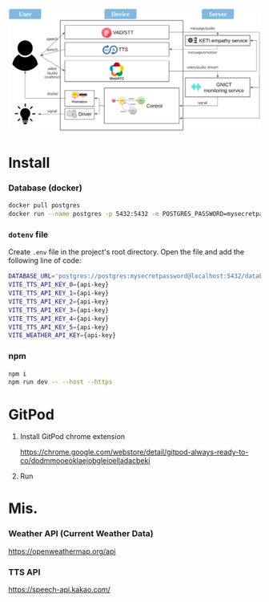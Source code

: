 <h1 align='center'>
  <img src='static/diagram.png' alt='system diagram' width='700'>
</h1>

# Install

### Database (docker)

```bash
docker pull postgres
docker run --name postgres -p 5432:5432 -e POSTGRES_PASSWORD=mysecretpassword -d postgres
```

### `dotenv` file

Create `.env` file in the project's root directory. Open the file and add the following line of code:

```bash
DATABASE_URL='postgres://postgres:mysecretpassword@localhost:5432/database'
VITE_TTS_API_KEY_0={api-key}
VITE_TTS_API_KEY_1={api-key}
VITE_TTS_API_KEY_2={api-key}
VITE_TTS_API_KEY_3={api-key}
VITE_TTS_API_KEY_4={api-key}
VITE_TTS_API_KEY_5={api-key}
VITE_WEATHER_API_KEY={api-key}
```

### npm

```bash
npm i
npm run dev -- --host --https
```

# GitPod

1. Install GitPod chrome extension

   https://chrome.google.com/webstore/detail/gitpod-always-ready-to-co/dodmmooeoklaejobgleioelladacbeki

2. Run

# Mis.

### Weather API (Current Weather Data)

https://openweathermap.org/api

### TTS API

https://speech-api.kakao.com/
